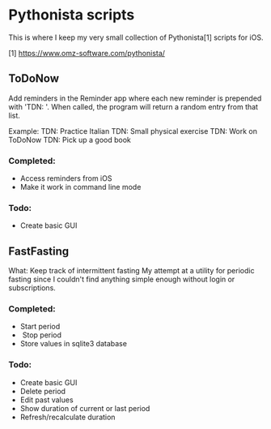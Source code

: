 # Pythonista scripts

This is where I keep my very small collection of Pythonista[1] scripts for iOS.

[1] https://www.omz-software.com/pythonista/

## ToDoNow
Add reminders in the Reminder app where each new reminder is prepended with 'TDN: '. 
When called, the program will return a random entry from that list.

Example:
TDN: Practice Italian
TDN: Small physical exercise
TDN: Work on ToDoNow
TDN: Pick up a good book

### Completed:
- Access reminders from iOS
- Make it work in command line mode

### Todo:
- Create basic GUI

## FastFasting
What: Keep track of intermittent fasting
My attempt at a utility for periodic fasting since I couldn't find anything
simple enough without login or subscriptions.

### Completed:
-  Start period
-  Stop period
-  Store values in sqlite3 database

### Todo:
- Create basic GUI
- Delete period
- Edit past values
- Show duration of current or last period
- Refresh/recalculate duration

